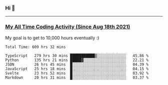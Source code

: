 ### Hi 🙂

---

### <a href="https://wakatime.com/@Eroxl">My All Time Coding Activity (Since Aug 18th 2021)</a>
My goal is to get to 10,000 hours eventually :)
<!--START_SECTION:waka-->

```text
Total Time: 609 hrs 32 mins

TypeScript   279 hrs 30 mins ███████████▒░░░░░░░░░░░░░   45.86 %
Python       135 hrs 21 mins █████▓░░░░░░░░░░░░░░░░░░░   22.21 %
JSON         26 hrs 45 mins  █░░░░░░░░░░░░░░░░░░░░░░░░   04.39 %
JavaScript   25 hrs 18 mins  █░░░░░░░░░░░░░░░░░░░░░░░░   04.15 %
Svelte       23 hrs 52 mins  █░░░░░░░░░░░░░░░░░░░░░░░░   03.92 %
Markdown     20 hrs 31 mins  █░░░░░░░░░░░░░░░░░░░░░░░░   03.37 %
```

<!--END_SECTION:waka-->
